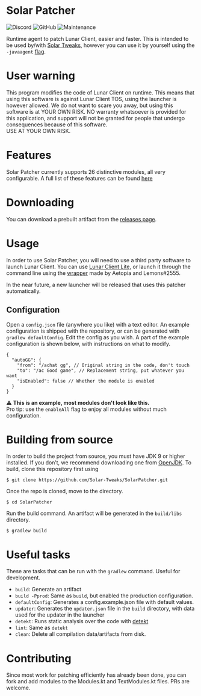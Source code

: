 # Solar Patcher
![Discord](https://img.shields.io/discord/880500602910679112?color=404eed&logo=discord&logoColor=%23fff&style=for-the-badge)
![GitHub](https://img.shields.io/github/license/Solar-Tweaks/SolarPatcher?style=for-the-badge)
![Maintenance](https://img.shields.io/maintenance/yes/2022?style=for-the-badge)

Runtime agent to patch Lunar Client, easier and faster.
This is intended to be used by/with [Solar Tweaks](https://github.com/Solar-Tweaks/),
however you can use it by yourself using the `-javaagent` [flag](https://docs.oracle.com/javase/7/docs/api/java/lang/instrument/package-summary.html).

# User warning
This program modifies the code of Lunar Client on runtime.
This means that using this software is against Lunar Client TOS, using the launcher is however allowed.
We do not want to scare you away, but using this software is at YOUR OWN RISK.
NO warranty whatsoever is provided for this application, and support will not be granted for people that undergo consequences because of this software.  
USE AT YOUR OWN RISK.

# Features
Solar Patcher currently supports 26 distinctive modules, all very configurable.
A full list of these features can be found [here](Features.md)

# Downloading
You can download a prebuilt artifact from the [releases page](https://github.com/Solar-Tweaks/SolarPatcher/releases).

# Usage
In order to use Solar Patcher, you will need to use a third party software to launch Lunar Client.
You can use [Lunar Client Lite](https://github.com/Aetopia/LCLPy), or launch it through the command line using the [wrapper](https://github.com/Aetopia/Lunar-Client-Lite-Launcher/blob/main/wrapper.cmd) made by Aetopia and Lemons#2555.  

In the near future, a new launcher will be released that uses this patcher automatically.

## Configuration
Open a `config.json` file (anywhere you like) with a text editor. An example configuration is shipped with the repository, or can be generated with `gradlew defaultConfig`.
Edit the config as you wish. A part of the example configuration is shown below, with instructions on what to modify.
```json5
{
  "autoGG": {
    "from": "/achat gg", // Original string in the code, don't touch
    "to": "/ac Good game", // Replacement string, put whatever you want
    "isEnabled": false // Whether the module is enabled
  }
}
```
⚠️ **This is an example, most modules don't look like this.**  
Pro tip: use the `enableAll` flag to enjoy all modules without much configuration.

# Building from source
In order to build the project from source, you must have JDK 9 or higher installed.
If you don’t, we recommend downloading one from [OpenJDK](https://jdk.java.net/17/).
To build, clone this repository first using
```shell
$ git clone https://github.com/Solar-Tweaks/SolarPatcher.git
```
Once the repo is cloned, move to the directory.
```shell
$ cd SolarPatcher
```
Run the build command. An artifact will be generated in the `build/libs` directory.
```shell
$ gradlew build
```

# Useful tasks
These are tasks that can be run with the `gradlew` command. Useful for development.  
- `build`: Generate an artifact  
- `build -Pprod`: Same as `build`, but enabled the production configuration.  
- `defaultConfig`: Generates a config.example.json file with default values.  
- `updater`: Generates the `updater.json` file in the `build` directory, with data used for the updater in the launcher  
- `detekt`: Runs static analysis over the code with [detekt](https://github.com/detekt/detekt)  
- `lint`: Same as `detekt`  
- `clean`: Delete all compilation data/artifacts from disk.  

# Contributing
Since most work for patching efficiently has already been done,
you can fork and add modules to the Modules.kt and TextModules.kt files. PRs are welcome.
